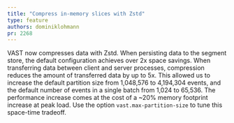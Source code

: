 ```yaml
---
title: "Compress in-memory slices with Zstd"
type: feature
authors: dominiklohmann
pr: 2268
---
```


VAST now compresses data with Zstd. When persisting data to the segment store,
the default configuration achieves over 2x space savings. When transferring data
between client and server processes, compression reduces the amount of
transferred data by up to 5x. This allowed us to increase the default partition
size from 1,048,576 to 4,194,304 events, and the default number of events in a
single batch from 1,024 to 65,536. The performance increase comes at the cost of
a ~20% memory footprint increase at peak load. Use the option
`vast.max-partition-size` to tune this space-time tradeoff.
